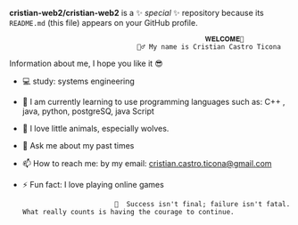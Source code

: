 
**cristian-web2/cristian-web2** is a ✨ _special_ ✨ repository because its `README.md` (this file) appears on your GitHub profile.

                                                     𝐖𝐄𝐋𝐂𝐎𝐌𝐄👋
                                    🙋‍♂️ My name is Cristian Castro Ticona
Information about me, I hope you like it 😎
- 💻 study: systems engineering 
- 🌱 I am currently learning to use programming languages ​​such as: C++ , java, python, postgreSQ, java Script
- 🐺 I love little animals, especially wolves.
- 💬 Ask me about my past times
- 📫 How to reach me: by my email: cristian.castro.ticona@gmail.com
- ⚡ Fun fact: I love playing online games
  
                             💪  Success isn't final; failure isn't fatal. What really counts is having the courage to continue.
